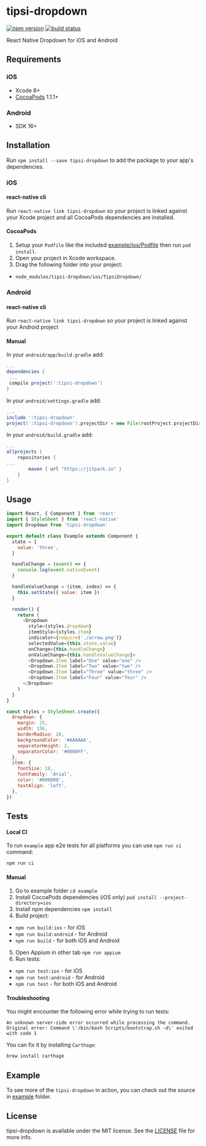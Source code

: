 # tipsi-dropdown

[![npm version](https://img.shields.io/npm/v/tipsi-dropdown.svg?style=flat-square)](https://www.npmjs.com/package/tipsi-dropdown)
[![build status](https://img.shields.io/travis/tipsi/tipsi-dropdown/master.svg?style=flat-square)](https://travis-ci.org/tipsi/tipsi-dropdown)

React Native Dropdown for iOS and Android

## Requirements

### iOS

* Xcode 8+
* [CocoaPods](https://cocoapods.org) 1.1.1+

### Android

* SDK 16+

## Installation

Run `npm install --save tipsi-dropdown` to add the package to your app's dependencies.

### iOS

#### react-native cli

Run `react-native link tipsi-dropdown` so your project is linked against your Xcode project and all CocoaPods dependencies are installed.

#### CocoaPods

1. Setup your `Podfile` like the included [example/ios/Podfile](example/ios/Podfile) then run `pod install`.
2. Open your project in Xcode workspace.
3. Drag the following folder into your project:
  * `node_modules/tipsi-dropdown/ios/TipsiDropdown/`

### Android

#### react-native cli

Run `react-native link tipsi-dropdown` so your project is linked against your Android project

#### Manual

In your `android/app/build.gradle` add:

```gradle
...
dependencies {
 ...
 compile project(':tipsi-dropdown')
}
```

In your `android/settings.gradle` add:

```gradle
...
include ':tipsi-dropdown'
project(':tipsi-dropdown').projectDir = new File(rootProject.projectDir, '../node_modules/tipsi-dropdown/android')
```

In your `android/build.gradle` add:

```gradle
...
allprojects {
    repositories {
...
        maven { url "https://jitpack.io" }
    }
}
```

## Usage

```js
import React, { Component } from 'react'
import { StyleSheet } from 'react-native'
import Dropdown from 'tipsi-dropdown'

export default class Example extends Component {
  state = {
    value: 'three',
  }

  handleChange = (event) => {
    console.log(event.nativeEvent)
  }

  handleValueChange = (item, index) => {
    this.setState({ value: item })
  }

  render() {
    return (
      <Dropdown
        style={styles.dropdown}
        itemStyle={styles.item}
        indicator={require('./arrow.png')}
        selectedValue={this.state.value}
        onChange={this.handleChange}
        onValueChange={this.handleValueChange}>
        <Dropdown.Item label="One" value="one" />
        <Dropdown.Item label="Two" value="two" />
        <Dropdown.Item label="Three" value="three" />
        <Dropdown.Item label="Four" value="four" />
      </Dropdown>
    )
  }
}

const styles = StyleSheet.create({
  dropdown: {
    margin: 25,
    width: 156,
    borderRadius: 20,
    backgroundColor: '#AAAAAA',
    separatorHeight: 2,
    separatorColor: '#0000FF',
  },
  item: {
    fontSize: 18,
    fontFamily: 'Arial',
    color: '#000000',
    textAlign: 'left',
  },
})
```

## Tests

#### Local CI

To run `example` app e2e tests for all platforms you can use `npm run ci` command:

```bash
npm run ci
```

#### Manual

1. Go to example folder `cd example`
2. Install CocoaPods dependencies (iOS only) `pod install --project-directory=ios`
3. Install npm dependencies `npm install`
4. Build project:
  * `npm run build:ios` - for iOS
  * `npm run build:android` - for Android
  * `npm run build` - for both iOS and Android
5. Open Appium in other tab `npm run appium`
6. Run tests:
  * `npm run test:ios` - for iOS
  * `npm run test:android` - for Android
  * `npm run test` - for both iOS and Android

#### Troubleshooting

You might encounter the following error while trying to run tests:

`An unknown server-side error occurred while processing the command. Original error: Command \'/bin/bash Scripts/bootstrap.sh -d\' exited with code 1`

You can fix it by installing `Carthage`:

```bash
brew install carthage
```

## Example

To see more of the `tipsi-dropdown` in action, you can check out the source in [example](https://github.com/tipsi/tipsi-dropdown/tree/master/example) folder.

## License

tipsi-dropdown is available under the MIT license. See the [LICENSE](https://github.com/tipsi/tipsi-dropdown/tree/master/LICENSE) file for more info.
